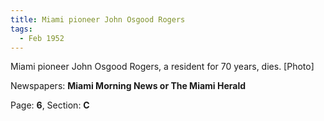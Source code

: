 ```yaml
---  
title: Miami pioneer John Osgood Rogers  
tags:  
  - Feb 1952  
---  
```

  
Miami pioneer John Osgood Rogers, a resident for 70 years, dies. [Photo]  
  
Newspapers: **Miami Morning News or The Miami Herald**  
  
Page: **6**, Section: **C** 
